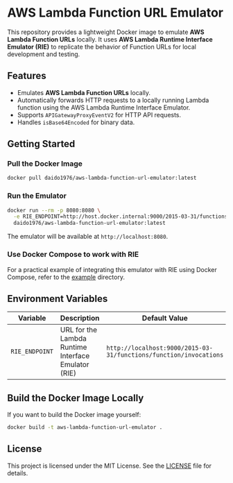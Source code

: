 # AWS Lambda Function URL Emulator

This repository provides a lightweight Docker image to emulate **AWS Lambda Function URLs** locally. It uses **AWS Lambda Runtime Interface Emulator (RIE)** to replicate the behavior of Function URLs for local development and testing.

## Features

- Emulates **AWS Lambda Function URLs** locally.
- Automatically forwards HTTP requests to a locally running Lambda function using the AWS Lambda Runtime Interface Emulator.
- Supports `APIGatewayProxyEventV2` for HTTP API requests.
- Handles `isBase64Encoded` for binary data.

## Getting Started

### Pull the Docker Image

```bash
docker pull daido1976/aws-lambda-function-url-emulator:latest
```

### Run the Emulator

```bash
docker run --rm -p 8080:8080 \
  -e RIE_ENDPOINT=http://host.docker.internal:9000/2015-03-31/functions/function/invocations \
  daido1976/aws-lambda-function-url-emulator:latest
```

The emulator will be available at `http://localhost:8080`.

### Use Docker Compose to work with RIE

For a practical example of integrating this emulator with RIE using Docker Compose, refer to the [example](./example/) directory.

## Environment Variables

| Variable       | Description                                         | Default Value                                                     |
| -------------- | --------------------------------------------------- | ----------------------------------------------------------------- |
| `RIE_ENDPOINT` | URL for the Lambda Runtime Interface Emulator (RIE) | `http://localhost:9000/2015-03-31/functions/function/invocations` |

## Build the Docker Image Locally

If you want to build the Docker image yourself:

```bash
docker build -t aws-lambda-function-url-emulator .
```

## License

This project is licensed under the MIT License. See the [LICENSE](./LICENSE) file for details.
